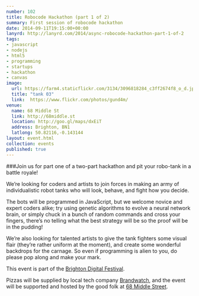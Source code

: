 ```yaml
---
number: 102
title: Robocode Hackathon (part 1 of 2)
summary: First session of robocode hackathon
date: 2014-09-11T19:15:00+00:00
lanyrd: http://lanyrd.com/2014/async-robocode-hackathon-part-1-of-2
tags:
- javascript
- nodejs
- html5
- programming
- startups
- hackathon
- canvas
image:
  url: https://farm4.staticflickr.com/3134/3096818284_c3ff2674f8_o_d.jpg
  title: "tank 03"
  link:  https://www.flickr.com/photos/gund4m/
venue:
  name: 68 Middle St
  link: http://68middle.st
  location: http://goo.gl/maps/dxEiT
  address: Brighton, BN1
  latlong: 50.82116,-0.143144
layout: event.html
collection: events
published: true
---
```


###Join us for part one of a two-part hackathon and pit your robo-tank in a battle royale!

We’re looking for coders and artists to join forces in making an army of individualistic robot tanks who will look, behave, and fight how you decide.

The bots will be programmed in JavaScript, but we welcome novice and expert coders alike; try using genetic algorithms to evolve a neural network brain, or simply chuck in a bunch of random commands and cross your fingers, there’s no telling what the best strategy will be so the proof will be in the pudding!

We’re also looking for talented artists to give the tank fighters some visual flair (they’re rather uniform at the moment), and create some wonderful backdrops for the carnage. So even if programming is alien to you, do please pop along and make your mark.

This event is part of the [Brighton Digital Festival](http://www.brightondigitalfestival.co.uk).

Pizzas will be supplied by local tech company [Brandwatch](http://www.brandwatch.com), and the event will be supported and hosted by the good folk at [68 Middle Street](http://68middle.st).
